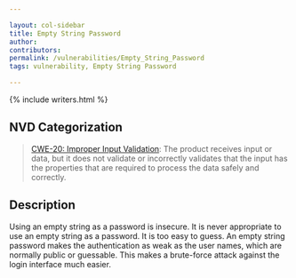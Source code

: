 ```yaml
---

layout: col-sidebar
title: Empty String Password
author:
contributors:
permalink: /vulnerabilities/Empty_String_Password
tags: vulnerability, Empty String Password

---
```


{% include writers.html %}

## NVD Categorization

> [CWE-20: Improper Input Validation](https://cwe.mitre.org/data/definitions/20.html): The product receives input or data, but it does not validate or incorrectly validates that the input has the properties that are required to process the data safely and correctly.

## Description

Using an empty string as a password is insecure. It is never appropriate to use an empty string as a password. It is too easy to guess. An empty string password makes the authentication as weak as the user names, which are normally public or guessable. This makes a brute-force attack against the login interface much easier.
